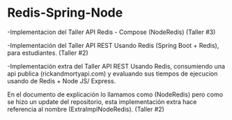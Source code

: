 # Redis-Spring-Node
-Implementacion del Taller API Redis - Compose (NodeRedis) (Taller #3)

-Implementación del Taller API REST Usando Redis (Spring Boot + Redis), para estudiantes. (Taller #2)

-Implementación extra del Taller API REST Usando Redis, consumiendo una api publica (rickandmortyapi.com) y evaluando sus tiempos de ejecucion usando de Redis + Node JS/ Express.

En el documento de explicación lo llamamos como (NodeRedis) pero como se hizo un update del repositorio, esta implementación extra hace referencia al nombre (ExtraImplNodeRedis). (Taller #2)
